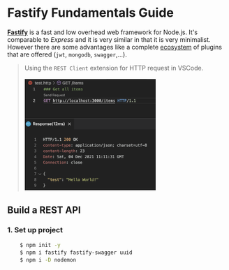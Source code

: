 # Fastify Fundamentals Guide

**[Fastify](https://www.fastify.io/)** is a fast and low overhead web framework for Node.js. It's comparable to _Express_ and it is very similar in that it is very minimalist. However there are some advantages like a complete [ecosystem](https://www.fastify.io/ecosystem/) of plugins that are offered (`jwt`, `mongodb`, `swagger`,...).

> Using the `REST Client` extension for HTTP request in VSCode.
> <br><br><img src="./images/REST-Client-example.png" width="300">

## Build a REST API

### 1. Set up project

```bash
    $ npm init -y
    $ npm i fastify fastify-swagger uuid
    $ npm i -D nodemon
```
